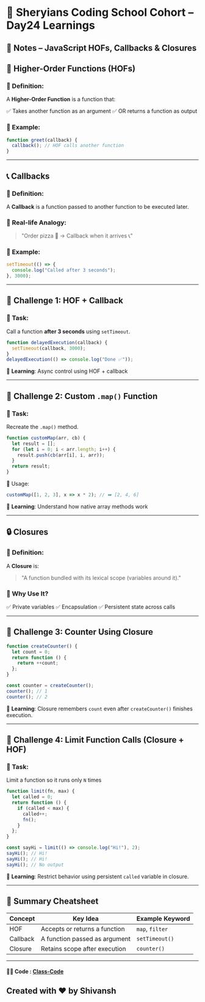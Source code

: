 # 🦁 Sheryians Coding School Cohort – Day24 Learnings


## 🎨 Notes – JavaScript HOFs, Callbacks & Closures


## 🔁 Higher-Order Functions (HOFs)

### 📌 Definition:

A **Higher-Order Function** is a function that:

✅ Takes another function as an argument
✅ OR returns a function as output

### 🧠 Example:

```js
function greet(callback) {
  callback(); // HOF calls another function
}
```

---

## 📞 Callbacks

### 📌 Definition:

A **Callback** is a function passed to another function to be executed later.

### 🧠 Real-life Analogy:

> "Order pizza 🍕 → Callback when it arrives 📞"

### 🔧 Example:

```js
setTimeout(() => {
  console.log("Called after 3 seconds");
}, 3000);
```

---

## 🔂 Challenge 1: HOF + Callback

### 🎯 Task:

Call a function **after 3 seconds** using `setTimeout`.

```js
function delayedExecution(callback) {
  setTimeout(callback, 3000);
}
delayedExecution(() => console.log("Done ✅"));
```

🧠 **Learning**: Async control using HOF + callback

---

## 🧭 Challenge 2: Custom `.map()` Function

### 🎯 Task:

Recreate the `.map()` method.

```js
function customMap(arr, cb) {
  let result = [];
  for (let i = 0; i < arr.length; i++) {
    result.push(cb(arr[i], i, arr));
  }
  return result;
}
```

📌 Usage:

```js
customMap([1, 2, 3], x => x * 2); // ➡️ [2, 4, 6]
```

🧠 **Learning**: Understand how native array methods work

---

## 🔒 Closures

### 📌 Definition:

A **Closure** is:

> "A function bundled with its lexical scope (variables around it)."

### 🎯 Why Use It?

✅ Private variables
✅ Encapsulation
✅ Persistent state across calls

---

## 🔂 Challenge 3: Counter Using Closure

```js
function createCounter() {
  let count = 0;
  return function () {
    return ++count;
  };
}

const counter = createCounter();
counter(); // 1
counter(); // 2
```

🧠 **Learning**: Closure remembers `count` even after `createCounter()` finishes execution.

---

## 🔐 Challenge 4: Limit Function Calls (Closure + HOF)

### 🎯 Task:

Limit a function so it runs only `N` times

```js
function limit(fn, max) {
  let called = 0;
  return function () {
    if (called < max) {
      called++;
      fn();
    }
  };
}

const sayHi = limit(() => console.log("Hi!"), 2);
sayHi(); // Hi!
sayHi(); // Hi!
sayHi(); // No output
```

🧠 **Learning**: Restrict behavior using persistent `called` variable in closure.

---

## 🧠 Summary Cheatsheet

| Concept  | Key Idea                      | Example Keyword |
| -------- | ----------------------------- | --------------- |
| HOF      | Accepts or returns a function | `map`, `filter` |
| Callback | A function passed as argument | `setTimeout()`  |
| Closure  | Retains scope after execution | `counter()`     |

---

#### 🧑‍💻 Code : [Class-Code](/Day24/script.js)


## Created with ❤️ by Shivansh